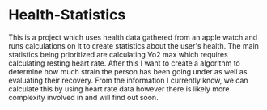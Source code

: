 # Health-Statistics

This is a project which uses health data gathered from an apple watch and runs calculations on it to create statistics about the user's health. The main statistics being prioritized are calculating Vo2 max which requires calculating resting heart rate. After this I want to create a algorithm to determine how much strain the person has been going under as well as evaluating their recovery. From the information I currently know, we can calculate this by using heart rate data however there is likely more complexity involved in and will find out soon.
